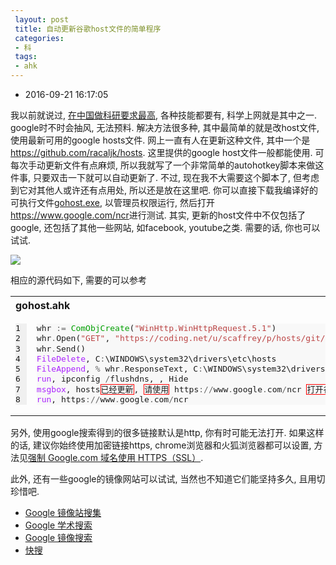 ```yaml
---
 layout: post
 title: 自动更新谷歌host文件的简单程序
 categories:
 - 科
 tags:
 - ahk
---
```


- 2016-09-21 16:17:05

我以前就说过, [在中国做科研要求最高](http://jerkwin.github.io/2014/06/15/%E4%B8%AD%E5%9B%BD%E5%AD%A6%E6%9C%AF%E7%95%8C%E8%A6%81%E6%B1%82%E6%9C%80%E9%AB%98/), 各种技能都要有, 科学上网就是其中之一. google时不时会抽风, 无法预料. 解决方法很多种, 其中最简单的就是改host文件, 使用最新可用的google hosts文件. 网上一直有人在更新这种文件, 其中一个是<https://github.com/racaljk/hosts>. 这里提供的google host文件一般都能使用. 可每次手动更新文件有点麻烦, 所以我就写了一个非常简单的autohotkey脚本来做这件事, 只要双击一下就可以自动更新了. 不过, 现在我不大需要这个脚本了, 但考虑到它对其他人或许还有点用处, 所以还是放在这里吧. 你可以直接下载我编译好的可执行文件[gohost.exe](http://jerkwin.github.io/Prog/gohost.zip), 以管理员权限运行, 然后打开<https://www.google.com/ncr>进行测试. 其实, 更新的host文件中不仅包括了google, 还包括了其他一些网站, 如facebook, youtube之类. 需要的话, 你也可以试试.

![](http://jerkwin.github.io/pic/2016/gohost.png)

相应的源代码如下, 需要的可以参考

<table class="highlighttable"><th colspan="2" style="text-align:left">gohost.ahk</th><tr><td><div class="linenodiv" style="background-color: #f0f0f0; padding-right: 10px"><pre style="line-height: 125%">1
2
3
4
5
6
7
8</pre></div></td><td class="code"><div class="highlight" style="background: #f8f8f8"><pre style="line-height: 125%">whr <span style="color: #666666">:=</span> <span style="color: #00A000">ComObjCreate</span>(<span style="color: #BB4444">&quot;WinHttp.WinHttpRequest.5.1&quot;</span>)
whr<span style="color: #666666">.</span>Open(<span style="color: #BB4444">&quot;GET&quot;</span>, <span style="color: #BB4444">&quot;https://coding.net/u/scaffrey/p/hosts/git/raw/master/hosts&quot;</span>)
whr<span style="color: #666666">.</span>Send()
<span style="color: #AA22FF">FileDelete</span>, C<span style="color: #666666">:</span>\WINDOWS\system32\drivers\etc\hosts
<span style="color: #AA22FF">FileAppend</span>, <span style="color: #666666">%</span> whr<span style="color: #666666">.</span>ResponseText, C<span style="color: #666666">:</span>\WINDOWS\system32\drivers\etc\hosts
<span style="color: #AA22FF">run</span>, ipconfig <span style="color: #666666">/</span>flushdns, , Hide
<span style="color: #AA22FF">msgbox</span>, hosts<span style="border: 1px solid #FF0000">已经更新</span>, <span style="border: 1px solid #FF0000">请使用</span> https<span style="color: #666666">://</span>www<span style="color: #666666">.</span>google<span style="color: #666666">.</span>com<span style="color: #666666">/</span>ncr <span style="border: 1px solid #FF0000">打开谷歌测试</span>
<span style="color: #AA22FF">run</span>, https<span style="color: #666666">://</span>www<span style="color: #666666">.</span>google<span style="color: #666666">.</span>com<span style="color: #666666">/</span>ncr
</pre></div>
</td></tr></table>

另外, 使用google搜索得到的很多链接默认是http, 你有时可能无法打开. 如果这样的话, 建议你始终使用加密链接https, chrome浏览器和火狐浏览器都可以设置, 方法见[强制 Google.com 域名使用 HTTPS（SSL）](https://laod.cn/hosts/suggestions-for-google-hosts-https-ssl.html).

此外, 还有一些google的镜像网站可以试试, 当然也不知道它们能坚持多久, 且用切珍惜吧.

- [Google 镜像站搜集](http://www.itechzero.com/google-mirror-sites-collect.html)
- [Google 学术搜索](http://scholar.glgoo.org/#userconsent#)
- [Google 镜像搜索](http://www.liu16.com/g.html)
- [快搜](http://so.chongbuluo.com/)

